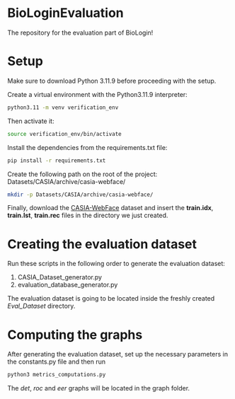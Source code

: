 # BioLoginEvaluation
The repository for the evaluation part of BioLogin!

# Setup
Make sure to download Python 3.11.9 before proceeding with the setup.

Create a virtual environment with the Python3.11.9 interpreter:
```bash
python3.11 -m venv verification_env
```

Then activate it:
```bash
source verification_env/bin/activate
```

Install the dependencies from the requirements.txt file:
```bash
pip install -r requirements.txt
```

Create the following path on the root of the project:
Datasets/CASIA/archive/casia-webface/
```bash
mkdir -p Datasets/CASIA/archive/casia-webface/
```

Finally, download the [CASIA-WebFace](https://www.kaggle.com/datasets/debarghamitraroy/casia-webface) dataset and insert the **train.idx**, **train.lst**, **train.rec** files in the directory we just created.

# Creating the evaluation dataset
Run these scripts in the following order to generate the evaluation dataset:
1) CASIA_Dataset_generator.py
2) evaluation_database_generator.py

The evaluation dataset is going to be located inside the freshly created *Eval_Dataset* directory.

# Computing the graphs
After generating the evaluation dataset, set up the necessary parameters in the constants.py file and then run
```bash
python3 metrics_computations.py
```
The *det*, *roc* and *eer* graphs will be located in the graph folder.
